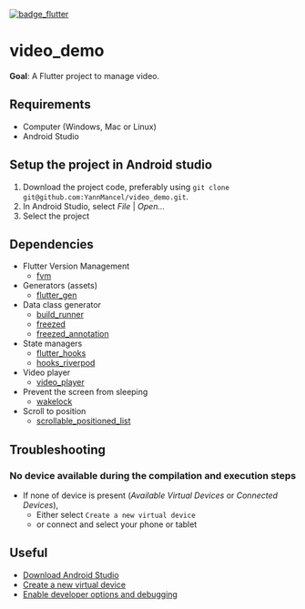 [![badge_flutter]][link_flutter_release]

# video_demo
**Goal**: A Flutter project to manage video.

## Requirements
* Computer (Windows, Mac or Linux)
* Android Studio

## Setup the project in Android studio
1. Download the project code, preferably using `git clone git@github.com:YannMancel/video_demo.git`.
2. In Android Studio, select *File* | *Open...*
3. Select the project

## Dependencies
* Flutter Version Management
    * [fvm][dependencies_fvm]
* Generators (assets)
    * [flutter_gen][dependencies_flutter_gen]
* Data class generator
    * [build_runner][dependencies_build_runner]
    * [freezed][dependencies_freezed]
    * [freezed_annotation][dependencies_freezed_annotation]
* State managers
    * [flutter_hooks][dependencies_flutter_hooks]
    * [hooks_riverpod][dependencies_hooks_riverpod]
* Video player
    * [video_player][dependencies_video_player]
* Prevent the screen from sleeping
    * [wakelock][dependencies_wakelock]
* Scroll to position
    * [scrollable_positioned_list][scrollable_positioned_list]

## Troubleshooting

### No device available during the compilation and execution steps
* If none of device is present (*Available Virtual Devices* or *Connected Devices*),
    * Either select `Create a new virtual device`
    * or connect and select your phone or tablet

## Useful
* [Download Android Studio][useful_android_studio]
* [Create a new virtual device][useful_virtual_device]
* [Enable developer options and debugging][useful_developer_options]

[badge_flutter]: https://img.shields.io/badge/flutter-v3.0.1-blue?logo=flutter
[link_flutter_release]: https://docs.flutter.dev/development/tools/sdk/releases
[dependencies_fvm]: https://fvm.app/
[dependencies_flutter_gen]: https://pub.dev/packages/flutter_gen
[dependencies_build_runner]: https://pub.dev/packages/build_runner
[dependencies_freezed]: https://pub.dev/packages/freezed
[dependencies_freezed_annotation]: https://pub.dev/packages/freezed_annotation
[dependencies_flutter_hooks]: https://pub.dev/packages/flutter_hooks
[dependencies_hooks_riverpod]: https://pub.dev/packages/hooks_riverpod
[dependencies_video_player]: https://pub.dev/packages/video_player
[dependencies_wakelock]: https://pub.dev/packages/wakelock
[scrollable_positioned_list]: https://pub.dev/packages/scrollable_positioned_list
[useful_android_studio]: https://developer.android.com/studio
[useful_virtual_device]: https://developer.android.com/studio/run/managing-avds.html
[useful_developer_options]: https://developer.android.com/studio/debug/dev-options.html#enable

